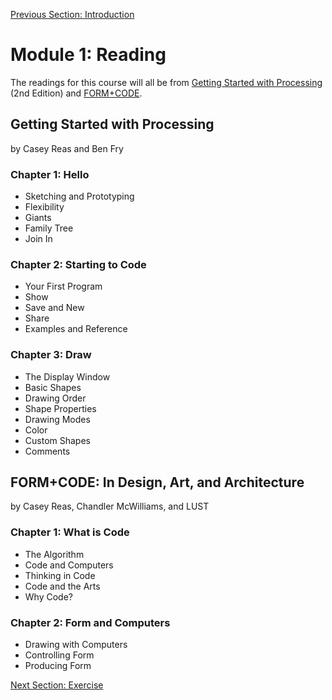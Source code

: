 [Previous Section: Introduction](README.md)

# Module 1: Reading

The readings for this course will all be from [Getting Started with Processing](https://www.oreilly.com/library/view/make-getting-started/9781457187070/) (2nd Edition) and [FORM+CODE](http://formandcode.com/).

## Getting Started with Processing

by Casey Reas and Ben Fry

### Chapter 1: Hello

- Sketching and Prototyping
- Flexibility
- Giants
- Family Tree
- Join In

### Chapter 2: Starting to Code

- Your First Program
- Show
- Save and New
- Share
- Examples and Reference

### Chapter 3: Draw

- The Display Window
- Basic Shapes
- Drawing Order
- Shape Properties
- Drawing Modes
- Color
- Custom Shapes
- Comments

## FORM+CODE: In Design, Art, and Architecture

by Casey Reas, Chandler McWilliams, and LUST

### Chapter 1: What is Code

- The Algorithm
- Code and Computers
- Thinking in Code
- Code and the Arts
- Why Code?

### Chapter 2: Form and Computers

- Drawing with Computers
- Controlling Form
- Producing Form

[Next Section: Exercise](2_EXERCISE.md)

